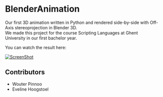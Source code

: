 BlenderAnimation
================

Our first 3D animation written in Python and rendered side-by-side with Off-Axis stereoprojection in Blender 3D.   
We made this project for the course Scripting Languages at Ghent University in our first bachelor year.   

You can watch the result here:   

[![ScreenShot](https://raw.github.com/wpinnoo/BlenderAnimation/master/screenshot.png)](http://youtu.be/T6MyzutNWaw)

Contributors
------------
* Wouter Pinnoo
* Eveline Hoogstoel
